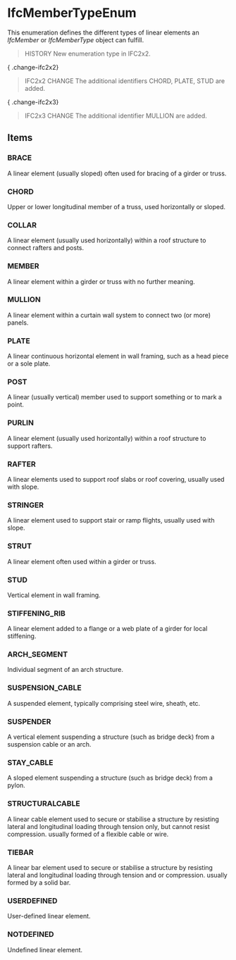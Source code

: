 # IfcMemberTypeEnum

This enumeration defines the different types of linear elements an _IfcMember_ or _IfcMemberType_ object can fulfill.<!-- end of definition -->

> HISTORY New enumeration type in IFC2x2.

{ .change-ifc2x2}
> IFC2x2 CHANGE The additional identifiers CHORD, PLATE, STUD are added.

{ .change-ifc2x3}
> IFC2x3 CHANGE The additional identifier MULLION are added.

## Items

### BRACE
A linear element (usually sloped) often used for bracing of a girder or truss.

### CHORD
Upper or lower longitudinal member of a truss, used horizontally or sloped.

### COLLAR
A linear element (usually used horizontally) within a roof structure to connect rafters and posts.

### MEMBER
A linear element within a girder or truss with no further meaning.

### MULLION
A linear element within a curtain wall system to connect two (or more) panels.

### PLATE
A linear continuous horizontal element in wall framing, such as a head piece or a sole plate.

### POST
A linear (usually vertical) member used to support something or to mark a point.

### PURLIN
A linear element (usually used horizontally) within a roof structure to support rafters.

### RAFTER
A linear elements used to support roof slabs or roof covering, usually used with slope.

### STRINGER
A linear element used to support stair or ramp flights, usually used with slope.

### STRUT
A linear element often used within a girder or truss.

### STUD
Vertical element in wall framing.

### STIFFENING_RIB
A linear element added to a flange or a web plate of a girder for local stiffening.

### ARCH_SEGMENT
Individual segment of an arch structure.

### SUSPENSION_CABLE
A suspended element, typically comprising steel wire, sheath, etc.

### SUSPENDER
A vertical element suspending a structure (such as bridge deck) from a suspension cable or an arch.

### STAY_CABLE
A sloped element suspending a structure (such as bridge deck) from a pylon.

### STRUCTURALCABLE
A linear cable element used to secure or stabilise a structure by resisting lateral and longitudinal loading through tension only, but cannot resist compression. usually formed of a flexible cable or wire.

### TIEBAR
A linear bar element used to secure or stabilise a structure by resisting lateral and longitudinal loading through tension and or compression. usually formed by a solid bar.

### USERDEFINED
User-defined linear element.

### NOTDEFINED
Undefined linear element.
